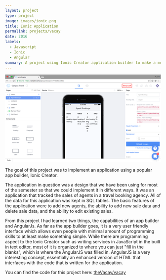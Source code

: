 ```yaml
---
layout: project
type: project
image: images/ionic.png
title: Ionic Application
permalink: projects/vacay
date: 2016
labels:
  - Javascript
  - Ionic
  - Angular
summary: A project using Ionic Creator application builder to make a mobile friendly application for the web.
---
```


<img class="ui medium right floated rounded image" src="../images/ionicsh.png">

The goal of this project was to implement an application using a popular app builder, Ionic Creator. 

The application in question was a design that we have been using for most of the semester so that we could implement it in different ways. It was an application that tracked the sales of agents in a travel booking agency. All of the data for this application was kept in SQL tables.  The basic features of the application were to add new agents, the ability to add new sale data and delete sale data, and the ability to edit existing sales. 

From this project I had learned two things, the capabilities of an app builder and AngularJs. As far as the app builder goes, it is a very user friendly interface which allows even people with minimal amount of programming skills to at least make something simple. While there are programming aspect to the Ionic Creator such as writing services in JavaScript in the built in text editor, most of it is organized to where you can just "fill in the blanks", which is where the AngularJS was filled in. AngularJS is a very interesting concept, essentially an enhanced version of HTML that interfaces with the code that is written for the application. 


 
You can find the code for this project here: <a href="https://github.com/russellomo/CampusTravel"><i class="large github icon"></i>theVacay/vacay</a>
